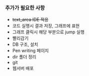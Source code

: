 ### 추가가 필요한 사항
* ~~text_area IDE 적용~~
* 코드 실행시 결과 저장, 그래프에 표현
* 그래프 클릭시 해당 부분으로 jump 실행
* 빨리감기
* DB 구조, 설치
* Pen writing 페이지
* dir 폴더 정리
* git
* 웹서버 배포